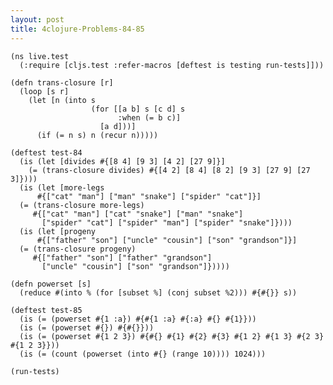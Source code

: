 ```yaml
---
layout: post
title: 4clojure-Problems-84-85
---
```


<pre><code class="language-klipse">(ns live.test
  (:require [cljs.test :refer-macros [deftest is testing run-tests]]))
  
(defn trans-closure [r]
  (loop [s r]
    (let [n (into s
                  (for [[a b] s [c d] s 
                        :when (= b c)] 
                    [a d]))]
      (if (= n s) n (recur n)))))

(deftest test-84
  (is (let [divides #{[8 4] [9 3] [4 2] [27 9]}]
    (= (trans-closure divides) #{[4 2] [8 4] [8 2] [9 3] [27 9] [27 3]})))
  (is (let [more-legs
      #{["cat" "man"] ["man" "snake"] ["spider" "cat"]}]
  (= (trans-closure more-legs)
     #{["cat" "man"] ["cat" "snake"] ["man" "snake"]
       ["spider" "cat"] ["spider" "man"] ["spider" "snake"]})))
  (is (let [progeny
      #{["father" "son"] ["uncle" "cousin"] ["son" "grandson"]}]
  (= (trans-closure progeny)
     #{["father" "son"] ["father" "grandson"]
       ["uncle" "cousin"] ["son" "grandson"]}))))

(defn powerset [s]
  (reduce #(into % (for [subset %] (conj subset %2))) #{#{}} s))

(deftest test-85
  (is (= (powerset #{1 :a}) #{#{1 :a} #{:a} #{} #{1}}))
  (is (= (powerset #{}) #{#{}}))
  (is (= (powerset #{1 2 3}) #{#{} #{1} #{2} #{3} #{1 2} #{1 3} #{2 3} #{1 2 3}}))
  (is (= (count (powerset (into #{} (range 10)))) 1024)))

(run-tests)
</code></pre>
